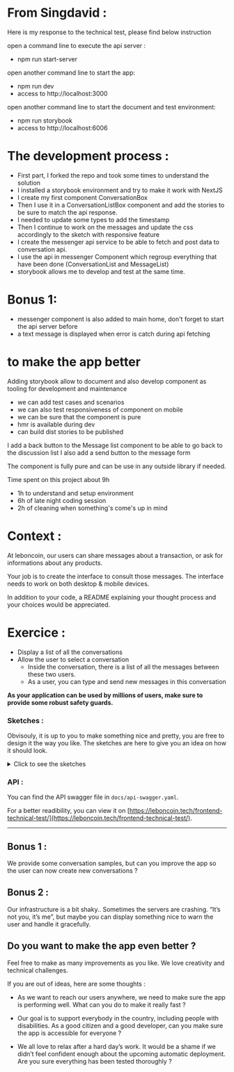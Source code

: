 # From Singdavid : 

Here is my response to the technical test, please find below instruction

open a command line to execute the api server : 
- npm run start-server

open another command line to start the app:
- npm run dev
- access to http://localhost:3000

open another command line to start the document and test environment:
- npm run storybook
- access to http://localhost:6006

# The development process : 

- First part, I forked the repo and took some times to understand the solution
- I installed a storybook environment and try to make it work with NextJS
- I create my first component ConversationBox
- Then I use it in a ConversationListBox component and add the stories to be sure to match the api response.
- I needed to update some types to add the timestamp
- Then I continue to work on the messages and update the css accordingly to the sketch with responsive feature
- I create the messenger api service to be able to fetch and post data to conversation api.
- I use the api in messenger Component which regroup everything that have been done (ConversationList and MessageList)
- storybook allows me to develop and test at the same time.

# Bonus 1: 
- messenger component is also added to main home, don't forget to start the api server before
- a text message is displayed when error is catch during api fetching

# to make the app better

Adding storybook allow to document and also develop component as tooling for development and maintenance
 - we can add test cases and scenarios
 - we can also test responsiveness of component on mobile
 - we can be sure that the component is pure
 - hmr is available during dev
 - can build dist stories to be published

I add a back button to the Message list component to be able to go back to the discussion list
I also add a send button to the message form

The component is fully pure and can be use in any outside library if needed.

Time spent on this project about 9h

- 1h to understand and setup environment
- 6h of late night coding session
- 2h of cleaning when something's come's up in mind


# Context :

At leboncoin, our users can share messages about a transaction, or ask for informations about any products.

Your job is to create the interface to consult those messages.
The interface needs to work on both desktop & mobile devices.

In addition to your code, a README explaining your thought process and your choices would be appreciated.

# Exercice :

- Display a list of all the conversations
- Allow the user to select a conversation
  - Inside the conversation, there is a list of all the messages between these two users.
  - As a user, you can type and send new messages in this conversation

**As your application can be used by millions of users, make sure to provide some robust safety guards.**

### Sketches :

Obvisouly, it is up to you to make something nice and pretty, you are free to design it the way you like. The sketches are here to give you an idea on how it should look.

<details>
  <summary>Click to see the sketches</summary>
  
Mobile list :

![](./sketches/list-mobile.jpg)

Desktop list :

![](./sketches/list-desktop.jpg)

Mobile conversation :

![](./sketches/conv-mobile.jpg)

Desktop conversation :

![](./sketches/conv-desktop.jpg)

</details>

### API :

You can find the API swagger file in `docs/api-swagger.yaml`.

For a better readibility, you can view it on [https://leboncoin.tech/frontend-technical-test/](https://leboncoin.tech/frontend-technical-test/).

---

## Bonus 1 :

We provide some conversation samples, but can you improve the app so the user can now create new conversations ?

## Bonus 2 :

Our infrastructure is a bit shaky.. Sometimes the servers are crashing. “It’s not you, it’s me”, but maybe you can display something nice to warn the user and handle it gracefully.

## Do you want to make the app even better ?

Feel free to make as many improvements as you like.
We love creativity and technical challenges.

If you are out of ideas, here are some thoughts :

- As we want to reach our users anywhere, we need to make sure the app is performing well. What can you do to make it really fast ?

- Our goal is to support everybody in the country, including people with disabilities. As a good citizen and a good developer, can you make sure the app is accessible for everyone ?

- We all love to relax after a hard day’s work. It would be a shame if we didn’t feel confident enough about the upcoming automatic deployment. Are you sure everything has been tested thoroughly ?
